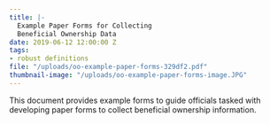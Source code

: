 ```yaml
---
title: |-
  Example Paper Forms for Collecting
  Beneficial Ownership Data
date: 2019-06-12 12:00:00 Z
tags:
- robust definitions
file: "/uploads/oo-example-paper-forms-329df2.pdf"
thumbnail-image: "/uploads/oo-example-paper-forms-image.JPG"
---
```


This document provides example forms to guide officials tasked with developing paper forms to collect beneficial ownership information.
